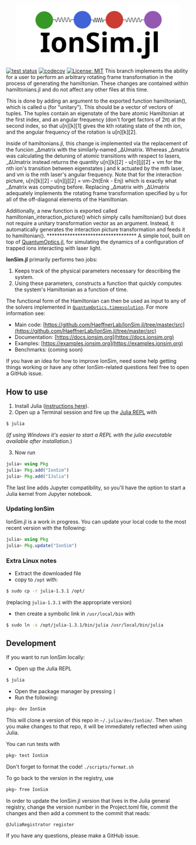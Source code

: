 <p align="center">
  <img src="https://github.com/HaeffnerLab/IonSim.jl/blob/media/logo3_SM.svg?raw=true", width="450px">
</p>

[![test status](https://github.com/HaeffnerLab/IonSim.jl/actions/workflows/test.yml/badge.svg)](https://github.com/HaeffnerLab/IonSim.jl/actions/workflows/test.yml)
[![codecov][codecov-badge]][codecov-url]
[![License: MIT][license-badge]][license-url]
This branch implements the ability for a user to perform an arbitrary rotating frame transformation in the process of generating the hamiltonian. These changes are contained within hamiltonians.jl and do not affect any other files at this time.

This is done by adding an argument to the exported function hamiltonian(), which is called u (for "unitary"). This should be a vector of vectors of tuples. The tuples contain an eigenstate of the bare atomic Hamiltonian at the first index, and an angular frequency (don't forget factors of 2π) at the second index, so that u[n][k][1] gives the kth rotating state of the nth ion, and the angular frequency of the rotation is u[n][k][2].

Inside of hamiltonians.jl, this change is implemented via the replacement of the funcion \_Δmatrix with the similarly-named \_ΔUmatrix. Whereas \_Δmatrix was calculating the detuning of atomic transitions with respect to lasers, \_ΔUmatrix instead returns the quantity u[n][k][2] - u[n][j][2] + νm for the nth ion's transition between eigenstates j and k actuated by the mth laser, and νm is the mth laser's angular frequency. Note that for the interaction picture, u[n][k][2] - u[n][j][2] = νm-2π(Enk - Enj) which is exactly what \_Δmatrix was computing before. Replacing \_Δmatrix with \_ΔUmatrix adequately implements the rotating frame transformation specified by u for all of the off-diagonal elements of the Hamiltonian.

Additionally, a new function is exported called hamiltonian\_interaction\_picture() which simply calls hamiltonian() but does not require a unitary transformation vector as an argument. Instead, it automatically generates the interaction picture transformation and feeds it to hamiltonian().
\*\*\*\*\*\*\*\*\*\*\*\*\*\*\*\*\*\*\*\*\*\*\*\*\*\*\*\*\*\*\*\*\*\*\*
A simple tool, built on top of [QuantumOptics.jl](https://qojulia.org/), for simulating the dynamics of a configuration of
trapped ions interacting with laser light.

**IonSim.jl** primarily performs two jobs:
1. Keeps track of the physical parameters necessary for describing the system.
2. Using these parameters, constructs a function that quickly computes the system's Hamiltonian as a function of time.

The functional form of the Hamiltonian can then be used as input to any of the solvers implemented in
[`QuantumOptics.timeevolution`](https://qojulia.org/documentation/timeevolution/timeevolution/). For more information see:

+ Main code: [https://github.com/HaeffnerLab/IonSim.jl/tree/master/src](https://github.com/HaeffnerLab/IonSim.jl/tree/master/src)
+ Documentation: [https://docs.ionsim.org](https://docs.ionsim.org)
+ Examples: [https://examples.ionsim.org](https://examples.ionsim.org)
+ Benchmarks: (coming soon)

If you have an idea for how to improve IonSim, need some help getting things working or have any other IonSim-related questions feel free to open a GitHub issue.

## How to use

1. Install Julia ([instructions here](https://julialang.org/downloads/)).
2. Open up a Terminal session and fire up the [Julia REPL](https://docs.julialang.org/en/v1/stdlib/REPL/#The-Julia-REPL-1) with
```bash
$ julia
```
(*If using Windows it's easier to start a REPL with the julia executable available after installation.*)

3. Now run
```julia
julia> using Pkg
julia> Pkg.add("IonSim")
julia> Pkg.add("IJulia")
```
The last line adds Jupyter compatibility, so you'll have the option to start a Julia kernel from Jupyter notebook.

### Updating IonSim

IonSim.jl is a work in progress. You can update your local code to the most recent version
with the following:

```julia
julia> using Pkg
julia> Pkg.update("IonSim")
```

### Extra Linux notes
* Extract the downloaded file
* copy to `/opt` with:

```bash
$ sudo cp -r julia-1.3.1 /opt/
```
(replacing `julia-1.3.1` with the appropriate version)
* then create a symbolic link in `/usr/local/bin` with
```bash
$ sudo ln -s /opt/julia-1.3.1/bin/julia /usr/local/bin/julia
```

## Development

If you want to run IonSim locally:
* Open up the Julia REPL
```bash
$ julia
```
* Open the package manager by pressing `]`
* Run the following:
```julia
pkg> dev IonSim
```
This will clone a version of this repo in `~/.julia/dev/IonSim/`. Then when you make changes to that repo, it will be immediately reflected when using Julia.

You can run tests with
```julia
pkg> test IonSim
```

Don't forget to format the code! `./scripts/format.sh`

To go back to the version in the registry, use
```julia
pkg> free IonSim
```

In order to update the IonSim.jl version that lives in the Julia general registry, change the version number in the Project.toml file, commit the changes and then add a comment to the commit that reads:
```
@JuliaRegistrator register
```

If you have any questions, please make a GitHub issue.

[license-url]: https://github.com/HaeffnerLab/IonSim.jl/blob/master/LICENSE.md
[license-badge]: https://img.shields.io/badge/License-MIT-green.svg

[codecov-url]: https://codecov.io/gh/HaeffnerLab/IonSim.jl
[codecov-badge]: https://codecov.io/gh/HaeffnerLab/IonSim.jl/branch/master/graph/badge.svg

[twitter-url]: https://twitter.com/Berkeley_ions
[twitter-badge]: https://img.shields.io/twitter/follow/Berkeley_ions.svg?style=social&label=@Berkeley_ions

[logo-url]: https://github.com/HaeffnerLab/IonSim.jl/blob/media/smallest_logo.png?raw=true

